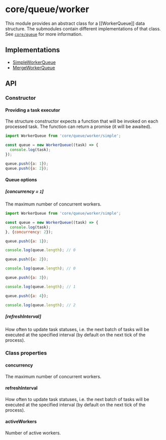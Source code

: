 # core/queue/worker

This module provides an abstract class for a [[WorkerQueue]] data structure.
The submodules contain different implementations of that class. See [`core/queue`](src_core_queue.html) for more information.

## Implementations

* [SimpleWorkerQueue](src_core_queue_worker_simple.html)
* [MergeWorkerQueue](src_core_queue_worker_merge.html)

## API

### Constructor

#### Providing a task executor

The structure constructor expects a function that will be invoked on each processed task.
The function can return a promise (it will be awaited).

```js
import WorkerQueue from 'core/queue/worker/simple';

const queue = new WorkerQueue((task) => {
  console.log(task);
});

queue.push({a: 1});
queue.push({a: 2});
```

#### Queue options

##### [concurrency = `1`]

The maximum number of concurrent workers.

```js
import WorkerQueue from 'core/queue/worker/simple';

const queue = new WorkerQueue((task) => {
  console.log(task);
}, {concurrency: 2});

queue.push({a: 1});

console.log(queue.length); // 0

queue.push({a: 2});

console.log(queue.length); // 0

queue.push({a: 3});

console.log(queue.length); // 1

queue.push({a: 4});

console.log(queue.length); // 2
```

##### [refreshInterval]

How often to update task statuses, i.e. the next batch of tasks will be executed at the specified interval
(by default on the next tick of the process).

### Class properties

#### concurrency

The maximum number of concurrent workers.

#### refreshInterval

How often to update task statuses, i.e. the next batch of tasks will be executed at the specified interval
(by default on the next tick of the process).

#### activeWorkers

Number of active workers.
